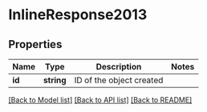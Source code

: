 # InlineResponse2013

## Properties
Name | Type | Description | Notes
------------ | ------------- | ------------- | -------------
**id** | **string** | ID of the object created | 

[[Back to Model list]](../../README.md#documentation-for-models) [[Back to API list]](../../README.md#documentation-for-api-endpoints) [[Back to README]](../../README.md)


